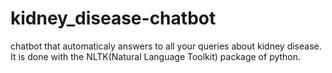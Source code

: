 # kidney_disease-chatbot
chatbot that automaticaly answers to all your queries about kidney disease. It is done with the NLTK(Natural Language Toolkit) package of python.
